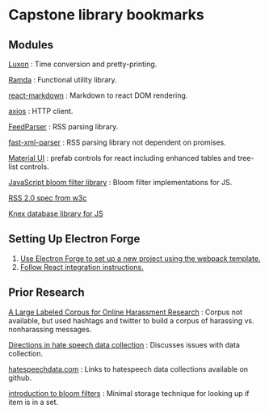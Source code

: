 # Capstone library bookmarks

## Modules

[Luxon](https://moment.github.io/luxon/#/)
: Time conversion and pretty-printing.

[Ramda](https://ramdajs.com/)
: Functional utility library.

[react-markdown](https://github.com/remarkjs/react-markdown)
: Markdown to react DOM rendering.

[axios](https://axios-http.com/)
: HTTP client.

[FeedParser](https://github.com/danmactough/node-feedparser)
: RSS parsing library.

[fast-xml-parser](https://github.com/NaturalIntelligence/fast-xml-parser)
: RSS parsing library not dependent on promises.

[Material UI](https://mui.com/)
: prefab controls for react including enhanced tables and tree-list controls.

[JavaScript bloom filter library](https://github.com/Callidon/bloom-filters) : Bloom filter implementations for JS.

[RSS 2.0 spec from w3c](https://validator.w3.org/feed/docs/rss2.html)

[Knex database library for JS](https://knexjs.org/guide/)

## Setting Up Electron Forge

1. [Use Electron Forge to set up a new project using the webpack template.](https://www.electronforge.io/templates/webpack-template)
2. [Follow React integration instructions.](https://www.electronforge.io/guides/framework-integration/react)

## Prior Research

[A Large Labeled Corpus for Online Harassment Research](https://dl.acm.org/doi/epdf/10.1145/3091478.3091509)
: Corpus not available, but used hashtags and twitter to build a corpus of harassing vs. nonharassing messages.

[Directions in hate speech data collection](https://journals.plos.org/plosone/article?id=10.1371/journal.pone.0243300#sec037)
: Discusses issues with data collection.

[hatespeechdata.com](https://hatespeechdata.com/) : Links to hatespeech data collections available on github.

[introduction to bloom filters](https://llimllib.github.io/bloomfilter-tutorial/) : Minimal storage technique for looking up if item is in a set.
